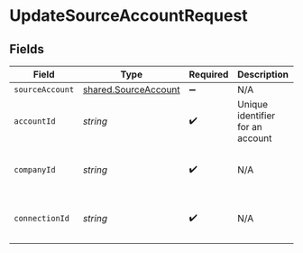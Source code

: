# UpdateSourceAccountRequest


## Fields

| Field                                                        | Type                                                         | Required                                                     | Description                                                  | Example                                                      |
| ------------------------------------------------------------ | ------------------------------------------------------------ | ------------------------------------------------------------ | ------------------------------------------------------------ | ------------------------------------------------------------ |
| `sourceAccount`                                              | [shared.SourceAccount](../../models/shared/sourceaccount.md) | :heavy_minus_sign:                                           | N/A                                                          |                                                              |
| `accountId`                                                  | *string*                                                     | :heavy_check_mark:                                           | Unique identifier for an account                             | 13d946f0-c5d5-42bc-b092-97ece17923ab                         |
| `companyId`                                                  | *string*                                                     | :heavy_check_mark:                                           | N/A                                                          | 8a210b68-6988-11ed-a1eb-0242ac120002                         |
| `connectionId`                                               | *string*                                                     | :heavy_check_mark:                                           | N/A                                                          | 2e9d2c44-f675-40ba-8049-353bfcb5e171                         |
